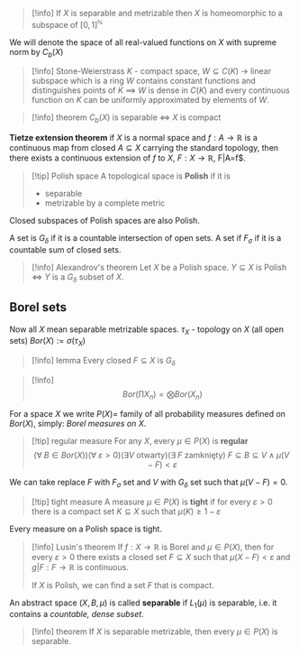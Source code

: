 >[!info] 
>If $X$ is separable and metrizable then $X$ is homeomorphic to a subspace of $[0,1]^\mathbb{N}$ 

We will denote the space of all real-valued functions on $X$ with supreme norm by $C_b(X)$ 

>[!info] Stone-Weierstrass
>$K$ - compact space, $W\subseteq C(K)$ -> linear subspace which is a ring
>$W$ contains constant functions and distinguishes points of $K$ $\implies$ $W$ is dense in $C(K)$ and every continuous function on $K$ can be uniformly approximated by elements of $W$.

>[!info] theorem
>$C_b(X)$ is separable $\iff$ $X$ is compact

**Tietze extension theorem**
if $X$ is a normal space and $f:A\to \mathbb{R}$ is a continuous map from closed $A\subseteq X$ carrying the standard topology, then there exists a continuous extension of $f$ to $X$, $F:X\to\mathbb{R}$, F|A=f$.

>[!tip] Polish space
>A topological space is **Polish** if it is
>- separable
>- metrizable by a complete metric

Closed subspaces of Polish spaces are also Polish.

A set is $G_\delta$ if it is a countable intersection of open sets.
A set if $F_\sigma$ if it is a countable sum of closed sets.

>[!info] Alexandrov's theorem
>Let $X$ be a Polish space. $Y\subseteq X$ is Polish $\iff$ $Y$ is a $G_\delta$ subset of $X$.

## Borel sets

Now all $X$ mean separable metrizable spaces.
$\tau_X$ - topology on $X$ (all open sets)
$Bor(X):=\sigma(\tau_X)$

>[!info] lemma
>Every closed $F\subseteq X$ is $G_\delta$

>[!info]
>$$Bor(\prod X_n)=\bigotimes Bor(X_n)$$

For a space $X$ we write $P(X)=$ family of all probability measures defined on $Bor(X)$, simply: *Borel measures on $X$*. 

>[!tip] regular measure
>For any $X$, every $\mu\in P(X)$ is **regular**
>$$(\forall\;B\in Bor(X))(\forall\;\varepsilon>0)(\exists V\text{ otwarty})(\exists\;F\text{ zamknięty})\;F\subseteq B\subseteq V\;\land\; \mu(V-F)<\varepsilon$$

We can take replace $F$ with $F_\sigma$ set and $V$ with $G_\delta$ set such that $\mu(V-F)=0$. 

>[!tip] tight measure
>A measure $\mu\in P(X)$ is **tight** if for every $\varepsilon>0$ there is a compact set $K\subseteq X$ such that $\mu(K)\geq 1-\varepsilon$

Every measure on a Polish space is tight.

>[!info] Lusin's theorem
>If $f:X\to\mathbb{R}$ is Borel and $\mu\in P(X)$, then for every $\varepsilon>0$ there exists a closed set $F\subseteq X$ such that $\mu(X-F)<\varepsilon$ and $g|F:F\to \mathbb{R}$ is continuous.
>
>If $X$ is Polish, we can find a set $F$ that is compact.


An abstract space $(X, B, \mu)$ is called **separable** if $L_1(\mu)$ is separable, i.e. it contains a *countable, dense subset*.

>[!info] theorem
>If $X$ is separable metrizable, then every $\mu\in P(X)$ is separable.
